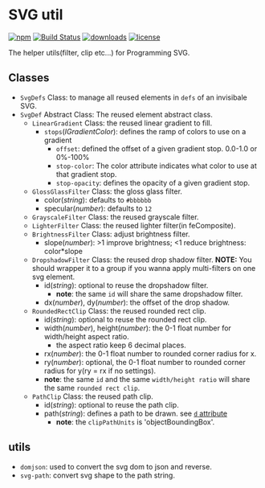# SVG util

[![npm](https://img.shields.io/npm/v/svg-util.svg)](https://npmjs.org/package/svg-util)
[![Build Status](https://img.shields.io/travis/snowyu/svg-util.js/master.png)](http://travis-ci.org/snowyu/svg-util.js)
[![downloads](https://img.shields.io/npm/dm/svg-util.svg)](https://npmjs.org/package/svg-util)
[![license](https://img.shields.io/npm/l/svg-util.svg)](https://npmjs.org/package/svg-util)

The helper utils(filter, clip etc...) for Programming SVG.


## Classes

* `SvgDefs` Class: to manage all reused elements in `defs` of an invisibale SVG.
* `SvgDef` Abstract Class: The reused element abstract class.
  * `LinearGradient` Class: the reused linear gradient to fill.
    * `stops`(*IGradientColor*): defines the ramp of colors to use on a gradient
      * `offset`:  defined the offset of a given gradient stop. 0.0-1.0 or 0%-100%
      * `stop-color`: The color attribute indicates what color to use at that gradient stop.
      * `stop-opacity`: defines the opacity of a given gradient stop.
  * `GlossGlassFilter` Class: the gloss glass filter.
    * color(*string*): defaults to `#bbbbbb`
    * specular(*number*): defaults to `12`
  * `GrayscaleFilter` Class: the reused grayscale filter.
  * `LighterFilter` Class: the reused lighter filter(in feComposite).
  * `BrightnessFilter` Class: adjust brightness filter.
    * slope(*number*):  >1 improve brightness; <1 reduce brightness: color*slope
  * `DropshadowFilter` Class: the reused drop shadow filter.
    **NOTE:** You should wrapper it to a group if you wanna apply multi-filters on one svg element.
    * id(*string*): optional to reuse the dropshadow filter.
      * **note**: the same `id` will share the same dropshadow filter.
    * dx(*number*), dy(*number*): the offset of the drop shadow.
  * `RoundedRectClip` Class: the reused rounded rect clip.
    * id(*string*): optional to reuse the rounded rect clip.
    * width(*number*), height(*number*): the 0-1 float number for width/height aspect ratio.
      * the aspect ratio keep 6 decimal places.
    * rx(*number*): the 0-1 float number to rounded corner radius for x.
    * ry(*number*): optional, the 0-1 float number to rounded corner radius for y(ry = rx if no settings).
    * **note**: the same `id` and the same `width/height ratio` will share the same `rounded rect clip`.
  * `PathClip` Class: the reused path clip.
    * id(*string*): optional to reuse the path clip.
    * path(*string*): defines a path to be drawn. see [`d` attribute](https://developer.mozilla.org/en-US/docs/Web/SVG/Attribute/d)
      * **note**: the `clipPathUnits` is 'objectBoundingBox'.

## utils

* `domjson`: used to convert the svg dom to json and reverse.
* `svg-path`: convert svg shape to the path string.

